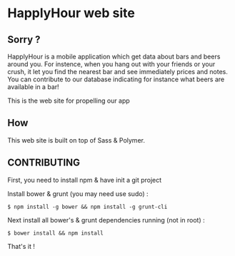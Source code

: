 # HapplyHour web site

## Sorry ?

HapplyHour is a mobile application which get data about bars and beers around you.
For instence, when you hang out with your friends or your crush, it let you find the nearest bar and see immediately prices and notes.
You can contribute to our database indicating for instance what beers are available in a bar!

This is the web site for propelling our app


## How

This web site is built on top of Sass & Polymer.


## CONTRIBUTING

First, you need to install npm & have init a git project

Install bower & grunt (you may need use sudo) :

```
$ npm install -g bower && npm install -g grunt-cli
```


Next install all bower's & grunt dependencies running (not in root) :

```
$ bower install && npm install
```


That's it !

